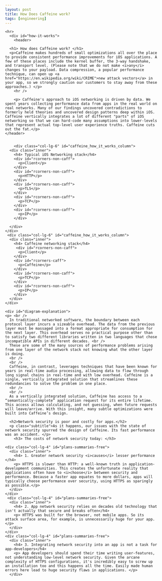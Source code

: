 ```yaml
---
layout: post
title: How Does Caffeine work?
tags: [engineering]
---
```



<section>
    
    <hr>
      <div id="how-it-works">
        <header>

      <h1> How does Caffeine work? </h1>
      <p>Caffeine makes hundreds of small optimizations all over the place to provide consistent performance improvements for iOS applications. A few of these places include the kernel buffer, the 3-way handshake, and transport level. (Please note that we do not make <i>any</i> changes to your payload. Data compression, a popular performance technique, can open up <a href="https://en.wikipedia.org/wiki/CRIME">new attack vectors</a> in your app, so we strongly caution our customers to stay away from these approaches.) </p>
        <hr />

        <p> Caffeine's approach to iOS networking is driven by data. We spent years collecting performance data from apps in the real world on real networks. Many of our findings uncovered contradictions to formerly held theories and uncovered design patterns deep within iOS. Caffeine vertically integrates a lot of different "parts" of iOS networking so that we can hard-code many assumptions into lower-levels that represent actual top-level user experience truths. Caffeine cuts out the fat.</p>
    </header>


        <div class="col-lg-6" id="caffeine_how_it_works_column">
      <div class="inner">
        <h4> Typical iOS Networking stack</h4>
        <div id="rcorners-non-caff">
          <p>Client</p>
        </div>
        <div id="rcorners-non-caff">
          <p>HTTP</p>
        </div>
        <div id="rcorners-non-caff">
          <p>TLS</p>
        </div>
        <div id="rcorners-non-caff">
          <p>TCP</p>
        </div>
        <div id="rcorners-non-caff">
          <p>IP</p>
        </div>
       
      </div>
    </div>
     <div class="col-lg-6" id="caffeine_how_it_works_column">
      <div class="inner">
        <h4> Caffeine networking stack</h4>
         <div id="rcorners-non-caff">
          <p>Client</p>
        </div>
        <div id="rcorners-caff">
          <p>Caffeine</p>
        </div>
        <div id="rcorners-non-caff">
          <p>TCP</p>
        </div>
        <div id="rcorners-non-caff">
          <p>IP</p>
        </div>
      </div>
    </div>

    <div id="diagram-explanation">
    <p> <br />
      In traditional networked software, the boundary between each protocol layer incurs a sizeable overhead. The data from the previous layer must be massaged into a format appropriate for consumption for the next layer. This overhead serves no practical purpose other than to satisfy two different libraries written in two languages that chose incompatible APIs in different decades. <br />
      These are some of the many sources of performance problems arising from one layer of the network stack not knowing what the other layer is doing.
      <br />
      <br />
      Caffeine, in contrast, leverages techniques that have been known for years in real-time audio processing, allowing data to flow through long signal chains in real-time and with low overhead. Caffeine is a single, vertically integrated solution that streamlines these redundancies to solve the problem in one place.
      <br />
      <br />
      As a vertically integrated solution, Caffeine has access to a “semantically-complete” application request for its entire lifetime. This access allows calculating, and not guessing, when future requests will leave/arrive. With this insight, many subtle optimizations were built into Caffeine’s design.

</p>
</div>

     
      <h2>Network security is poor and costly for apps.</h2>
      <p class="subtitle">As it happens, our issues with the state of network security spurred the design of Caffeine. Its fast performance was an accident. </p>
        <h3> The costs of network security today: </h3>

    <div class="col-lg-4" id="plans-summaries-free">
      <div class="inner">
        <h4> 1. Greater network security <i>causes</i> lesser performance </h4>
        <p> HTTPS is slower than HTTP: a well-known truth in application-development communities. This creates the unfortunate reality that applications often have to <i>choose</i> between security and performance. Because a faster app equates to more dollars, apps will typically choose performance over security, using HTTPS as sparingly as possible.</p>
      </div>
    </div>
     <div class="col-lg-4" id="plans-summaries-free">
      <div class="inner">
        <h4> 2. App network security relies on decades old technology that isn't actually that secure and breaks often</h4>
        <p> HTTPS was built for the browser, not mobile apps. So its attack surface area, for example, is unnecessarily huge for your app.</p>
      </div>
    </div>
    <div class="col-lg-4" id="plans-summaries-free">
      <div class="inner">
        <h4> 3. Integrating network security into an app is not a task for app-developers</h4>
        <p> App developers should spend their time writing user-features, not understanding low-level network security. Given the arcane complexity of HTTPS configurations, it's incredibly easy to screw up an installation too and this happens all the time. Easily made human errors here lead to huge security flaws in applications. </p>
      </div>
  </div>
</div>
<!--   <h4> Caffeine is loved by these fine companies...</h4>
  <div class="text-center">
    <img src="{{ site.baseurl }}/img/logoboard.png" />
  </div> -->
</section>

<!-- <div class="text-center">
  <img src="{{ site.baseurl }}/img/logoboard.png" />
</div>

 -->
